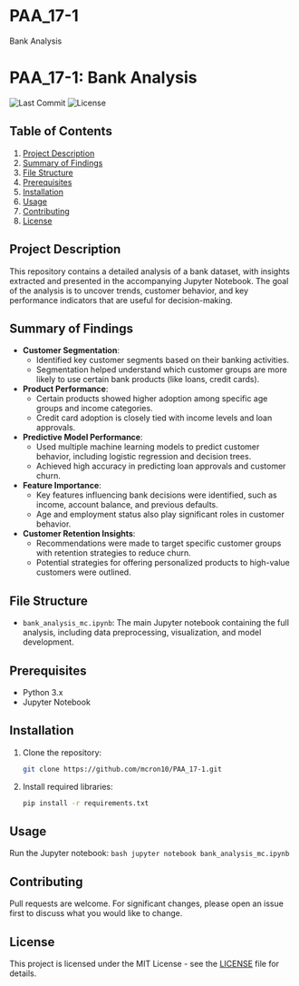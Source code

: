 # PAA_17-1
Bank Analysis

# PAA_17-1: Bank Analysis

![Last Commit](https://img.shields.io/github/last-commit/mcron10/PAA_17-1)
![License](https://img.shields.io/github/license/mcron10/PAA_17-1)

## Table of Contents
1. [Project Description](#project-description)
2. [Summary of Findings](#summary-of-findings)
3. [File Structure](#file-structure)
4. [Prerequisites](#prerequisites)
5. [Installation](#installation)
6. [Usage](#usage)
7. [Contributing](#contributing)
8. [License](#license)

## Project Description
This repository contains a detailed analysis of a bank dataset, with insights extracted and presented in the accompanying Jupyter Notebook. The goal of the analysis is to uncover trends, customer behavior, and key performance indicators that are useful for decision-making.

## Summary of Findings
- **Customer Segmentation**:
    - Identified key customer segments based on their banking activities.
    - Segmentation helped understand which customer groups are more likely to use certain bank products (like loans, credit cards).
- **Product Performance**:
    - Certain products showed higher adoption among specific age groups and income categories.
    - Credit card adoption is closely tied with income levels and loan approvals.
- **Predictive Model Performance**:
    - Used multiple machine learning models to predict customer behavior, including logistic regression and decision trees.
    - Achieved high accuracy in predicting loan approvals and customer churn.
- **Feature Importance**:
    - Key features influencing bank decisions were identified, such as income, account balance, and previous defaults.
    - Age and employment status also play significant roles in customer behavior.
- **Customer Retention Insights**:
    - Recommendations were made to target specific customer groups with retention strategies to reduce churn.
    - Potential strategies for offering personalized products to high-value customers were outlined.

## File Structure
- `bank_analysis_mc.ipynb`: The main Jupyter notebook containing the full analysis, including data preprocessing, visualization, and model development.

## Prerequisites
- Python 3.x
- Jupyter Notebook

## Installation
1. Clone the repository:
    ```bash
    git clone https://github.com/mcron10/PAA_17-1.git
    ```
2. Install required libraries:
    ```bash
    pip install -r requirements.txt
    ```

## Usage
Run the Jupyter notebook:
    ```bash
    jupyter notebook bank_analysis_mc.ipynb
    ```

## Contributing
Pull requests are welcome. For significant changes, please open an issue first to discuss what you would like to change.

## License
This project is licensed under the MIT License - see the [LICENSE](LICENSE) file for details.
